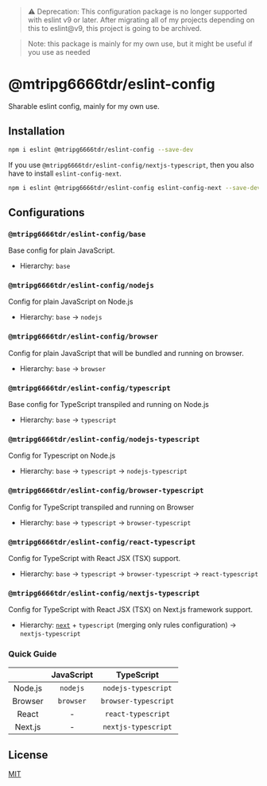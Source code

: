> :warning: Deprecation: This configuration package is no longer supported with eslint v9 or later.
> After migrating all of my projects depending on this to eslint@v9, this project is going to be archived.

> Note: this package is mainly for my own use, but it might be useful if you use as needed

# @mtripg6666tdr/eslint-config
Sharable eslint config, mainly for my own use.

## Installation
```bash
npm i eslint @mtripg6666tdr/eslint-config --save-dev
```

If you use `@mtripg6666tdr/eslint-config/nextjs-typescript`, then you also have to install `eslint-config-next`.
```bash
npm i eslint @mtripg6666tdr/eslint-config eslint-config-next --save-dev
```

## Configurations
### `@mtripg6666tdr/eslint-config/base`
Base config for plain JavaScript.

- Hierarchy: `base`

### `@mtripg6666tdr/eslint-config/nodejs`
Config for plain JavaScript on Node.js

- Hierarchy: `base` -> `nodejs`

### `@mtripg6666tdr/eslint-config/browser`
Config for plain JavaScript that will be bundled and running on browser.

- Hierarchy: `base` -> `browser`

### `@mtripg6666tdr/eslint-config/typescript`
Base config for TypeScript transpiled and running on Node.js

- Hierarchy: `base` -> `typescript`

### `@mtripg6666tdr/eslint-config/nodejs-typescript`
Config for Typescript on Node.js

- Hierarchy: `base` -> `typescript` -> `nodejs-typescript`

### `@mtripg6666tdr/eslint-config/browser-typescript`
Config for TypeScript transpiled and running on Browser

- Hierarchy: `base` -> `typescript` -> `browser-typescript`

### `@mtripg6666tdr/eslint-config/react-typescript`
Config for TypeScript with React JSX (TSX) support.

- Hierarchy: `base` -> `typescript` -> `browser-typescript` -> `react-typescript`

### `@mtripg6666tdr/eslint-config/nextjs-typescript`
Config for TypeScript with React JSX (TSX) on Next.js framework support.

- Hierarchy: [`next`](https://www.npmjs.com/package/eslint-config-next) + `typescript` (merging only rules configuration) -> `nextjs-typescript`

### Quick Guide
|       |JavaScript|TypeScript          |
|:-----:|:--------:|:------------------:|
|Node.js|`nodejs`  |`nodejs-typescript` |
|Browser|`browser` |`browser-typescript`|
|React  |-         |`react-typescript`  |
|Next.js|-         |`nextjs-typescript` |

## License
[MIT](./LICENSE)
